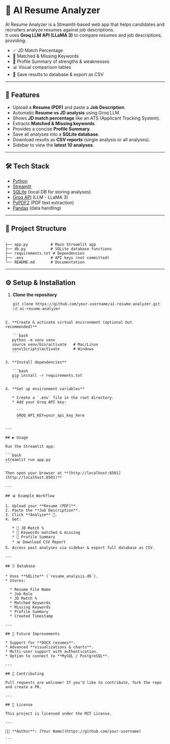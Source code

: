 
# 🤖 AI Resume Analyzer

AI Resume Analyzer is a Streamlit-based web app that helps candidates and recruiters analyze resumes against job descriptions.  
It uses **Groq LLM API (LLaMA 3)** to compare resumes and job descriptions, providing:

- ✅ JD Match Percentage  
- 🔑 Matched & Missing Keywords  
- 🧠 Profile Summary of strengths & weaknesses  
- 📊 Visual comparison tables  
- 📂 Save results to database & export as CSV  

---

## 🚀 Features

- Upload a **Resume (PDF)** and paste a **Job Description**.
- Automatic **Resume vs JD analysis** using Groq LLM.
- Shows **JD match percentage** like an ATS (Applicant Tracking System).
- Extracts **Matched & Missing keywords**.
- Provides a concise **Profile Summary**.
- Save all analyses into a **SQLite database**.
- Download results as **CSV reports** (single analysis or all analyses).
- Sidebar to view the **latest 10 analyses**.

---

## 🛠️ Tech Stack

- [Python](https://www.python.org/)  
- [Streamlit](https://streamlit.io/)  
- [SQLite](https://www.sqlite.org/) (local DB for storing analyses)  
- [Groq API](https://groq.com/) (LLM - LLaMA 3)  
- [PyPDF2](https://pypi.org/project/PyPDF2/) (PDF text extraction)  
- [Pandas](https://pandas.pydata.org/) (data handling)  

---

## 📂 Project Structure

```

├── app.py          # Main Streamlit app
├── db.py           # SQLite database functions
├── requirements.txt # Dependencies
├── .env            # API keys (not committed)
└── README.md       # Documentation

````

---

## ⚙️ Setup & Installation

1. **Clone the repository**
   ```bash
   git clone https://github.com/your-username/ai-resume-analyzer.git
   cd ai-resume-analyzer
````

2. **Create & activate virtual environment (optional but recommended)**

   ```bash
   python -m venv venv
   source venv/bin/activate   # Mac/Linux
   venv\Scripts\activate      # Windows
   ```

3. **Install dependencies**

   ```bash
   pip install -r requirements.txt
   ```

4. **Set up environment variables**

   * Create a `.env` file in the root directory.
   * Add your Groq API key:

     ```
     GROQ_API_KEY=your_api_key_here
     ```

---

## ▶️ Usage

Run the Streamlit app:

```bash
streamlit run app.py
```

Then open your browser at **[http://localhost:8501](http://localhost:8501)**

---

## 📊 Example Workflow

1. Upload your **Resume (PDF)**.
2. Paste the **Job Description**.
3. Click **Analyze** 🚀.
4. Get:

   * 🎯 JD Match %
   * 🔑 Keywords matched & missing
   * 🧠 Profile Summary
   * 📊 Download CSV Report
5. Access past analyses via sidebar & export full database as CSV.

---

## 🗄️ Database

* Uses **SQLite** (`resume_analysis.db`).
* Stores:

  * Resume File Name
  * Job Role
  * JD Match %
  * Matched Keywords
  * Missing Keywords
  * Profile Summary
  * Created Timestamp

---

## 📌 Future Improvements

* Support for **DOCX resumes**.
* Advanced **visualizations & charts**.
* Multi-user support with authentication.
* Option to connect to **MySQL / PostgreSQL**.

---

## 🤝 Contributing

Pull requests are welcome! If you’d like to contribute, fork the repo and create a PR.

---

## 📜 License

This project is licensed under the MIT License.

---

👨‍💻 **Author**: [Your Name](https://github.com/your-username)

```
